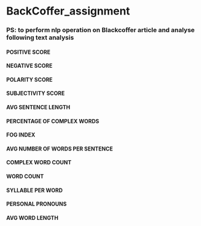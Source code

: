 # BackCoffer_assignment
### PS: to perform nlp operation on Blackcoffer article and analyse following text analysis
#### POSITIVE SCORE
#### NEGATIVE SCORE
#### POLARITY SCORE
#### SUBJECTIVITY SCORE
#### AVG SENTENCE LENGTH
#### PERCENTAGE OF COMPLEX WORDS
#### FOG INDEX
#### AVG NUMBER OF WORDS PER SENTENCE
#### COMPLEX WORD COUNT
#### WORD COUNT
#### SYLLABLE PER WORD
#### PERSONAL PRONOUNS
#### AVG WORD LENGTH
